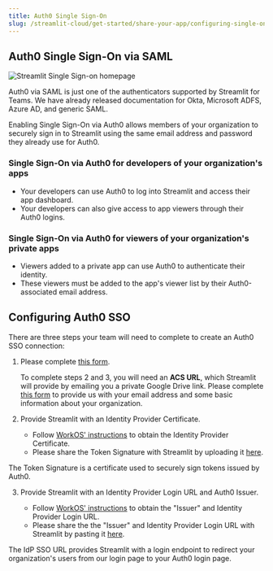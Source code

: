 ```yaml
---
title: Auth0 Single Sign-On
slug: /streamlit-cloud/get-started/share-your-app/configuring-single-on-sso/streamlit-auth0-sso
---
```


## Auth0 Single Sign-On via SAML

![Streamlit Single Sign-on homepage](/images/sso_homescreen.png)

Auth0 via SAML is just one of the authenticators supported by Streamlit for Teams. We have already released documentation for Okta, Microsoft ADFS, Azure AD, and generic SAML.

Enabling Single Sign-On via Auth0 allows members of your organization to securely sign in to Streamlit using the same email address and password they already use for Auth0.

### Single Sign-On via Auth0 for developers of your organization's apps

- Your developers can use Auth0 to log into Streamlit and access their app dashboard.
- Your developers can also give access to app viewers through their Auth0 logins.

### Single Sign-On via Auth0 for viewers of your organization's private apps

- Viewers added to a private app can use Auth0 to authenticate their identity.
- These viewers must be added to the app's viewer list by their Auth0-associated email address.

## Configuring Auth0 SSO

There are three steps your team will need to complete to create an Auth0 SSO connection:

1. Please complete [this form](https://docs.google.com/forms/d/e/1FAIpQLSenELJzAZaBV8852b-HJMeecO_LAwYJ6zuYbXLK0lMVexCF4Q/viewform).

    To complete steps 2 and 3, you will need an **ACS URL**, which Streamlit will provide by emailing you a private Google Drive link. Please complete [this form](https://forms.gle/5E3pUrB8vwp66ZPc9) to provide us with your email address and some basic information about your organization.

2. Provide Streamlit with an Identity Provider Certificate.

    - Follow [WorkOS' instructions](https://workos.com/docs/integrations/auth0-saml/obtain-identity-provider-details) to obtain the Identity Provider Certificate.
    - Please share the Token Signature with Streamlit by uploading it [here](https://forms.gle/f6Bi1gnoHYD9ULBe7).

<Note>

The Token Signature is a certificate used to securely sign tokens issued by Auth0.

</Note>

3. Provide Streamlit with an Identity Provider Login URL and Auth0 Issuer.

    - Follow [WorkOS' instructions](https://workos.com/docs/integrations/auth0-saml/obtain-identity-provider-details) to obtain the "Issuer" and Identity Provider Login URL.
    - Please share the the "Issuer" and Identity Provider Login URL with Streamlit by pasting it [here](https://forms.gle/f6Bi1gnoHYD9ULBe7).

<Note>

The IdP SSO URL provides Streamlit with a login endpoint to redirect your organization's users from our login page to your Auth0 login page.

</Note>
